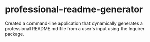 # professional-readme-generator
 Created a command-line application that dynamically generates a professional README.md file from a user's input using the Inquirer package.
